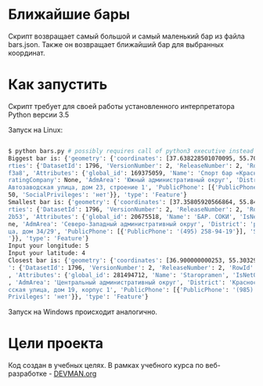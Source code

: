 # Ближайшие бары

Скрипт возвращает самый большой и самый маленький бар из файла bars.json.
Также он возвращает ближайший бар для выбранных координат.

# Как запустить

Скрипт требует для своей работы установленного интерпретатора Python версии 3.5

Запуск на Linux:

```bash

$ python bars.py # possibly requires call of python3 executive instead of just python
Biggest bar is: {'geometry': {'coordinates': [37.638228501070095, 55.70111462948684], 'type': 'Point'}, 'prope
rties': {'DatasetId': 1796, 'VersionNumber': 2, 'ReleaseNumber': 2, 'RowId': 'fbe6c340-4707-4d74-b7ca-2b84a23b
f3a8', 'Attributes': {'global_id': 169375059, 'Name': 'Спорт бар «Красная машина»', 'IsNetObject': 'нет', 'Ope
ratingCompany': None, 'AdmArea': 'Южный административный округ', 'District': 'Даниловский район', 'Address': '
Автозаводская улица, дом 23, строение 1', 'PublicPhone': [{'PublicPhone': '(905) 795-15-84'}], 'SeatsCount': 4
50, 'SocialPrivileges': 'нет'}}, 'type': 'Feature'}
Smallest bar is: {'geometry': {'coordinates': [37.35805920566864, 55.84614475898795], 'type': 'Point'}, 'prope
rties': {'DatasetId': 1796, 'VersionNumber': 2, 'ReleaseNumber': 2, 'RowId': '17adc22c-5c41-4e4b-872f-815b521f
2b53', 'Attributes': {'global_id': 20675518, 'Name': 'БАР. СОКИ', 'IsNetObject': 'нет', 'OperatingCompany': No
ne, 'AdmArea': 'Северо-Западный административный округ', 'District': 'район Митино', 'Address': 'Дубравная ули
ца, дом 34/29', 'PublicPhone': [{'PublicPhone': '(495) 258-94-19'}], 'SeatsCount': 0, 'SocialPrivileges': 'нет
'}}, 'type': 'Feature'}
Input your longitude: 5
Input your latitude: 4
Closest bar is: {'geometry': {'coordinates': [36.900000000253, 55.303299999814], 'type': 'Point'}, 'properties
': {'DatasetId': 1796, 'VersionNumber': 2, 'ReleaseNumber': 2, 'RowId': 'bb9eb30d-d16b-4821-8d9c-894b581ac762'
, 'Attributes': {'global_id': 281494712, 'Name': 'Staropramen', 'IsNetObject': 'нет', 'OperatingCompany': None
, 'AdmArea': 'Центральный административный округ', 'District': 'Красносельский район', 'Address': 'Садовая-Спа
сская улица, дом 19, корпус 1', 'PublicPhone': [{'PublicPhone': '(985) 069-34-47'}], 'SeatsCount': 50, 'Social
Privileges': 'нет'}}, 'type': 'Feature'}

```

Запуск на Windows происходит аналогично.

# Цели проекта

Код создан в учебных целях. В рамках учебного курса по веб-разработке - [DEVMAN.org](https://devman.org)
